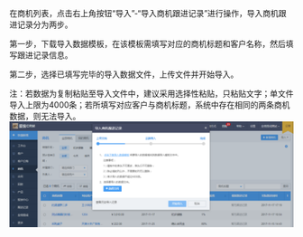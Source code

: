 在商机列表，点击右上角按钮“导入”-“导入商机跟进记录”进行操作，导入商机跟进记录分为两步。

第一步，下载导入数据模板，在该模板需填写对应的商机标题和客户名称，然后填写跟进记录信息。

第二步，选择已填写完毕的导入数据文件，上传文件并开始导入。

注：若数据为复制粘贴至导入文件中，建议采用选择性粘贴，只粘贴文字；单文件导入上限为4000条；若所填写对应客户与商机标题，系统中存在相同的两条商机数据，则无法导入。![](/assets/5)

